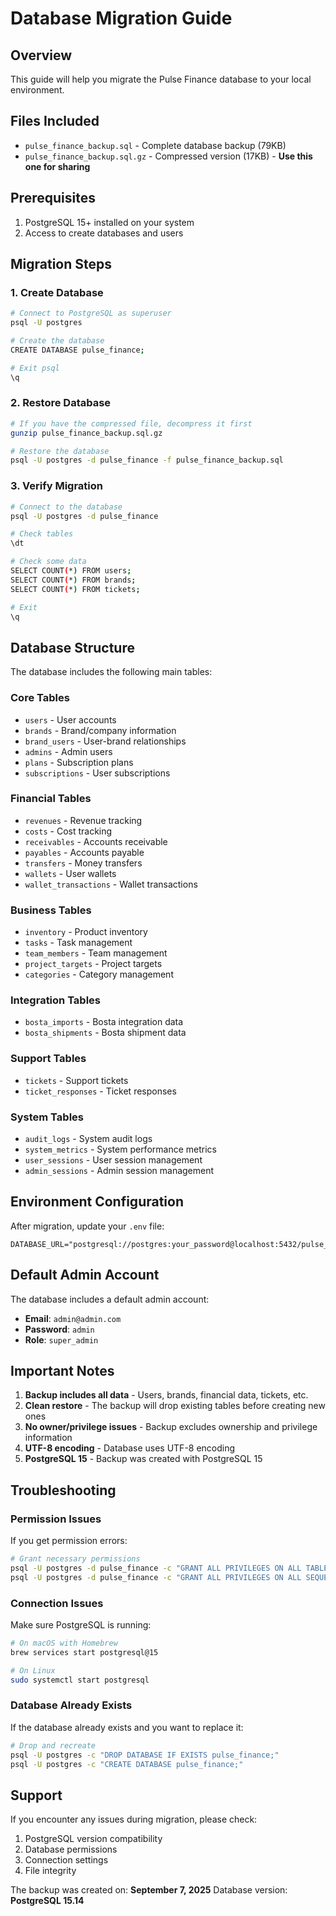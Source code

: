 # Database Migration Guide

## Overview

This guide will help you migrate the Pulse Finance database to your local environment.

## Files Included

- `pulse_finance_backup.sql` - Complete database backup (79KB)
- `pulse_finance_backup.sql.gz` - Compressed version (17KB) - **Use this one for sharing**

## Prerequisites

1. PostgreSQL 15+ installed on your system
2. Access to create databases and users

## Migration Steps

### 1. Create Database

```bash
# Connect to PostgreSQL as superuser
psql -U postgres

# Create the database
CREATE DATABASE pulse_finance;

# Exit psql
\q
```

### 2. Restore Database

```bash
# If you have the compressed file, decompress it first
gunzip pulse_finance_backup.sql.gz

# Restore the database
psql -U postgres -d pulse_finance -f pulse_finance_backup.sql
```

### 3. Verify Migration

```bash
# Connect to the database
psql -U postgres -d pulse_finance

# Check tables
\dt

# Check some data
SELECT COUNT(*) FROM users;
SELECT COUNT(*) FROM brands;
SELECT COUNT(*) FROM tickets;

# Exit
\q
```

## Database Structure

The database includes the following main tables:

### Core Tables

- `users` - User accounts
- `brands` - Brand/company information
- `brand_users` - User-brand relationships
- `admins` - Admin users
- `plans` - Subscription plans
- `subscriptions` - User subscriptions

### Financial Tables

- `revenues` - Revenue tracking
- `costs` - Cost tracking
- `receivables` - Accounts receivable
- `payables` - Accounts payable
- `transfers` - Money transfers
- `wallets` - User wallets
- `wallet_transactions` - Wallet transactions

### Business Tables

- `inventory` - Product inventory
- `tasks` - Task management
- `team_members` - Team management
- `project_targets` - Project targets
- `categories` - Category management

### Integration Tables

- `bosta_imports` - Bosta integration data
- `bosta_shipments` - Bosta shipment data

### Support Tables

- `tickets` - Support tickets
- `ticket_responses` - Ticket responses

### System Tables

- `audit_logs` - System audit logs
- `system_metrics` - System performance metrics
- `user_sessions` - User session management
- `admin_sessions` - Admin session management

## Environment Configuration

After migration, update your `.env` file:

```env
DATABASE_URL="postgresql://postgres:your_password@localhost:5432/pulse_finance"
```

## Default Admin Account

The database includes a default admin account:

- **Email**: `admin@admin.com`
- **Password**: `admin`
- **Role**: `super_admin`

## Important Notes

1. **Backup includes all data** - Users, brands, financial data, tickets, etc.
2. **Clean restore** - The backup will drop existing tables before creating new ones
3. **No owner/privilege issues** - Backup excludes ownership and privilege information
4. **UTF-8 encoding** - Database uses UTF-8 encoding
5. **PostgreSQL 15** - Backup was created with PostgreSQL 15

## Troubleshooting

### Permission Issues

If you get permission errors:

```bash
# Grant necessary permissions
psql -U postgres -d pulse_finance -c "GRANT ALL PRIVILEGES ON ALL TABLES IN SCHEMA public TO postgres;"
psql -U postgres -d pulse_finance -c "GRANT ALL PRIVILEGES ON ALL SEQUENCES IN SCHEMA public TO postgres;"
```

### Connection Issues

Make sure PostgreSQL is running:

```bash
# On macOS with Homebrew
brew services start postgresql@15

# On Linux
sudo systemctl start postgresql
```

### Database Already Exists

If the database already exists and you want to replace it:

```bash
# Drop and recreate
psql -U postgres -c "DROP DATABASE IF EXISTS pulse_finance;"
psql -U postgres -c "CREATE DATABASE pulse_finance;"
```

## Support

If you encounter any issues during migration, please check:

1. PostgreSQL version compatibility
2. Database permissions
3. Connection settings
4. File integrity

The backup was created on: **September 7, 2025**
Database version: **PostgreSQL 15.14**
